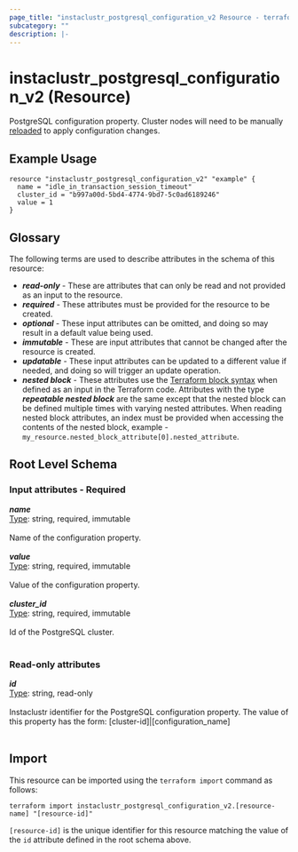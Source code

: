```yaml
---
page_title: "instaclustr_postgresql_configuration_v2 Resource - terraform-provider-instaclustr"
subcategory: ""
description: |-
---
```


# instaclustr_postgresql_configuration_v2 (Resource)
PostgreSQL configuration property. Cluster nodes will need to be manually [reloaded](https://www.instaclustr.com/support/documentation/postgresql/postgresql-operations/reloading-a-node/) to apply configuration changes.
## Example Usage
```
resource "instaclustr_postgresql_configuration_v2" "example" {
  name = "idle_in_transaction_session_timeout"
  cluster_id = "b997a00d-5bd4-4774-9bd7-5c0ad6189246"
  value = 1
}
```
## Glossary
The following terms are used to describe attributes in the schema of this resource:
- **_read-only_** - These are attributes that can only be read and not provided as an input to the resource.
- **_required_** - These attributes must be provided for the resource to be created.
- **_optional_** - These input attributes can be omitted, and doing so may result in a default value being used.
- **_immutable_** - These are input attributes that cannot be changed after the resource is created.
- **_updatable_** - These input attributes can be updated to a different value if needed, and doing so will trigger an update operation.
- **_nested block_** - These attributes use the [Terraform block syntax](https://www.terraform.io/language/attr-as-blocks) when defined as an input in the Terraform code. Attributes with the type **_repeatable nested block_** are the same except that the nested block can be defined multiple times with varying nested attributes. When reading nested block attributes, an index must be provided when accessing the contents of the nested block, example - `my_resource.nested_block_attribute[0].nested_attribute`.
## Root Level Schema
### Input attributes - Required
*___name___*<br>
<ins>Type</ins>: string, required, immutable<br>
<br>Name of the configuration property.<br><br>
*___value___*<br>
<ins>Type</ins>: string, required, immutable<br>
<br>Value of the configuration property.<br><br>
*___cluster_id___*<br>
<ins>Type</ins>: string, required, immutable<br>
<br>Id of the PostgreSQL cluster.<br><br>
### Read-only attributes
*___id___*<br>
<ins>Type</ins>: string, read-only<br>
<br>Instaclustr identifier for the PostgreSQL configuration property. The value of this property has the form: [cluster-id]|[configuration_name]<br><br>
## Import
This resource can be imported using the `terraform import` command as follows:
```
terraform import instaclustr_postgresql_configuration_v2.[resource-name] "[resource-id]"
```
`[resource-id]` is the unique identifier for this resource matching the value of the `id` attribute defined in the root schema above.

